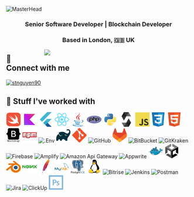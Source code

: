 ![MasterHead](https://media.licdn.com/dms/image/D4E16AQHDR0-zuaKpzA/profile-displaybackgroundimage-shrink_350_1400/0/1674912336472?e=1705536000&v=beta&t=syCTElU9KKsniPrSBgM56cKeJoA_Solbz-5SYf_J5U4)
<h3 align="center">Senior Software Developer | Blockchain Developer</h3>
<h3 align="center">Based in London, 🇬🇧 UK</h3>
<img align="right" width="400" src="https://media1.giphy.com/media/qgQUggAC3Pfv687qPC/giphy.gif">

## 🤝 Connect with me

<p align="left">
<a href="https://www.linkedin.com/in/ruditluis" target="blank"><img align="center" src="https://raw.githubusercontent.com/rahuldkjain/github-profile-readme-generator/master/src/images/icons/Social/linked-in-alt.svg" alt="stnguyen90" height="30" width="40" /></a>
</p>

## 🚀 Stuff I've worked with

<p align="left">
<img src="https://raw.githubusercontent.com/devicons/devicon/master/icons/swift/swift-original.svg" alt="Swift" width="40" height="40" />
<img src="https://raw.githubusercontent.com/devicons/devicon/master/icons/kotlin/kotlin-original.svg" alt="Kotlin" width="40" height="40" />
<img src="https://raw.githubusercontent.com/devicons/devicon/master/icons/flutter/flutter-original.svg" alt="Flutter" width="40" height="40" />
<img src="https://raw.githubusercontent.com/devicons/devicon/master/icons/react/react-original.svg" alt="React" width="40" height="40" />
<img src="https://raw.githubusercontent.com/devicons/devicon/master/icons/java/java-original.svg" alt="Java" width="40" height="40" />
<img src="https://raw.githubusercontent.com/devicons/devicon/master/icons/php/php-original.svg" alt="php" width="40" height="40" />
<img src="https://raw.githubusercontent.com/devicons/devicon/master/icons/python/python-original.svg" alt="Python" width="40" height="40" />
<img src="https://raw.githubusercontent.com/devicons/devicon/master/icons/solidity/solidity-original.svg" alt="Solidity" width="40" height="40" />
<img src="https://raw.githubusercontent.com/devicons/devicon/master/icons/javascript/javascript-original.svg" alt="JavaScript" width="40" height="40" />
<img src="https://raw.githubusercontent.com/devicons/devicon/master/icons/css3/css3-original.svg" alt="CSS" width="40" height="40" />
<img src="https://raw.githubusercontent.com/devicons/devicon/master/icons/html5/html5-original.svg" alt="HTML5" width="40" height="40" />
<img src="https://raw.githubusercontent.com/devicons/devicon/master/icons/bootstrap/bootstrap-plain-wordmark.svg" alt="Bootstrap" width="40" height="40"/>
<img src="https://raw.githubusercontent.com/devicons/devicon/master/icons/npm/npm-original-wordmark.svg" alt="NPM" width="40" height="40" />
<img src="https://cdn.simpleicons.org/.env" alt=".Env" width="40" height="40"/>
<img src="https://raw.githubusercontent.com/devicons/devicon/master/icons/gradle/gradle-plain.svg" alt="Gradle" width="40" height="40" />
<img src="https://raw.githubusercontent.com/devicons/devicon/master/icons/git/git-original.svg" alt="Git" width="40" height="40" />
<img src="https://cdn.simpleicons.org/github" alt="GitHub" width="40" height="40"/>
<img src="https://raw.githubusercontent.com/devicons/devicon/master/icons/gitlab/gitlab-original.svg" alt="Gitlab" width="40" height="40" />
<img src="https://cdn.simpleicons.org/bitbucket" alt="BitBucket" width="40" height="40"/>
<img src="https://cdn.simpleicons.org/gitkraken" alt="GitKraken" width="40" height="40"/>
<img src="https://www.vectorlogo.zone/logos/firebase/firebase-icon.svg" alt="Firebase" width="40" height="40"/>
<img src="https://cdn.simpleicons.org/awsamplify" alt="Amplify" width="40" height="40"/>
<img src="https://cdn.simpleicons.org/amazonapigateway" alt="Amazon Api Gateway" width="40" height="40"/>
<img src="https://www.vectorlogo.zone/logos/appwriteio/appwriteio-icon.svg" alt="Appwrite" width="40" height="40"/>
<img src="https://raw.githubusercontent.com/devicons/devicon/master/icons/docker/docker-original.svg" alt="Docker" width="40" height="40" />
<img src="https://raw.githubusercontent.com/devicons/devicon/master/icons/unity/unity-original.svg" alt="Unity" width="40" height="40" />
<img src="https://raw.githubusercontent.com/devicons/devicon/master/icons/blender/blender-original.svg" alt="Linux" width="40" height="40" />
<img src="https://raw.githubusercontent.com/devicons/devicon/master/icons/nginx/nginx-original.svg" alt="Nginx" width="40" height="40"/>
<img src="https://raw.githubusercontent.com/devicons/devicon/master/icons/apache/apache-original.svg" alt="Apache" width="40" height="40"/>
<img src="https://raw.githubusercontent.com/devicons/devicon/master/icons/mysql/mysql-original-wordmark.svg" alt="MySQL" width="40" height="40" />
<img src="https://raw.githubusercontent.com/devicons/devicon/master/icons/postgresql/postgresql-original-wordmark.svg" alt="Postgresql" width="40" height="40"/> 
<img src="https://raw.githubusercontent.com/devicons/devicon/master/icons/linux/linux-original.svg" alt="Linux" width="40" height="40" />
<img src="https://cdn.simpleicons.org/bitrise" alt="Bitrise" height="40" width="40" />
<img src="https://www.vectorlogo.zone/logos/jenkins/jenkins-icon.svg" alt="Jenkins" width="40" height="40"/>
<img src="https://www.vectorlogo.zone/logos/getpostman/getpostman-icon.svg" alt="Postman" width="40" height="40"/> 
<img src="https://cdn.simpleicons.org/jira" alt="Jira" width="40" height="40"/>
<img src="https://cdn.simpleicons.org/clickup" alt="ClickUp" width="40" height="40"/>
<img src="https://raw.githubusercontent.com/devicons/devicon/master/icons/photoshop/photoshop-line.svg" alt="Photoshop" width="40" height="40"/> 
</p>
